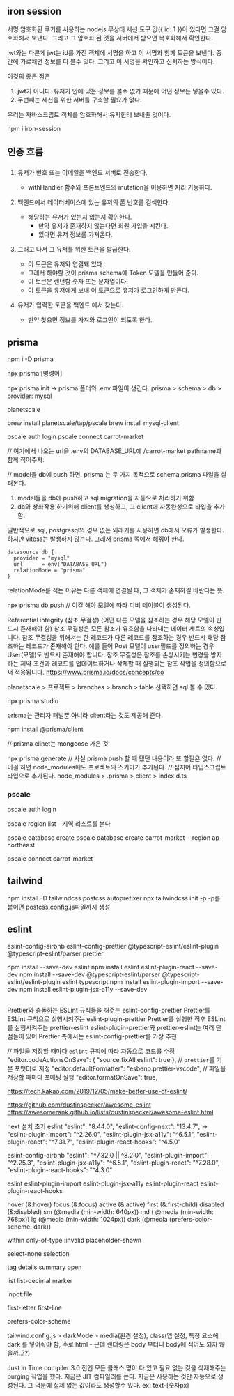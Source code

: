 ## iron session
서명 암호화된 쿠키를 사용하는 nodejs 무상태 세션 도구
값({ id: 1 })이 있다면 그걸 암호화해서 보낸다.
그리고 그 암호화 된 것을 서버에서 받으면 복호화해서 확인한다.

jwt와는 다른게 jwt는 id를 가진 객체에 서명을 하고 이 서명과 함께 토큰을 보낸다.
중간에 가로채면 정보를 다 볼수 있다.
그리고 이 서명을 확인하고 신뢰하는 방식이다.

이것의 좋은 점은 
1. jwt가 아니다. 유저가 안에 있는 정보를 볼수 없기 때문에 어떤 정보든 넣을수 있다.  
2. 두번째는 세션을 위한 서버를 구축할 필요가 없다.

우리는 자바스크립트 객체를 암호화해서 유저한테 보내줄 것이다.

npm i iron-session

## 인증 흐름
###
1. 유저가 번호 또는 이메일을 백엔드 서버로 전송한다.
   - withHandler 함수와 프론트엔드의 mutation을 이용하면 처리 가능하다.
2. 백엔드에서 데이터베이스에 있는 유저의 폰 번호를 검색한다.
   - 해당하는 유저가 있는지 없는지 확인한다.
     - 만약 유저가 존재하지 않는다면 회원 가입을 시킨다.
     - 있다면 유저 정보를 가져온다.

3. 그러고 나서 그 유저를 위한 토큰을 발급한다.
   - 이 토큰은 유저와 연결돼 있다.
   - 그래서 해야할 것이 prisma schema에 Token 모델을 만들어 준다.
   - 이 토큰은 렌던함 숫자 또는 문자열이다.
   - 이 토큰을 유저에게 보내 이 토큰으로 유저가 로그인하게 만든다.
4. 유저가 입력한 토큰을 백엔드 에서 찾는다.
   - 만약 찾으면 정보를 가져와 로그인이 되도록 한다.


## prisma
npm i -D prisma

npx prisma [명령어]

npx prisma init
-> prisma 폴더와 .env 파일이 생긴다.
prisma > schema > db > provider: mysql

planetscale 

brew install planetscale/tap/pscale
brew install mysql-client

pscale auth login
pscale connect carrot-market

// 여기에서 나오는 url을 .env의 DATABASE_URL에 /carrot-market pathname과 함께 적어주자.

// model을 db에 push 하면.
prisma 는 두 가지 목적으로 schema.prisma 파일을 살펴본다.
1. model들을 db에 push하고 sql migration을 자동으로 처리하기 위함
2. db와 상화작용 하기위해 client를 생성하고, 그 client에 자동완성으로 타입을 추가함.

일반적으로 sql, postgresql의 경우 없는 외래키를 사용하면 db에서 오류가 발생한다.
하지만 vitess는 발생하지 않는다.
그래서 prisma 쪽에서 해줘야 한다.
```shell
datasource db {
  provider = "mysql"
  url      = env("DATABASE_URL")
  relationMode = "prisma"
}
```
relationMode를 적는 이유는 다른 객체에 연결될 때, 그 객체가 존재하길 바란다는 뜻.

npx prisma db push
// 이걸 해야 모델에 따라 디비 테이블이 생성된다.

Referential integrity (참조 무결성)
(어떤 다른 모델을 참조하는 경우 해당 모델이 반드시 존재해야 함)
참조 무결성은 모든 참조가 유효함을 나타내는 데이터 세트의 속성입니다. 참조 무결성을 위해서는 한 레코드가 다른 레코드를 참조하는 경우 반드시 해당 참조하는 레코드가 존재해야 한다. 예를 들어 Post 모델이 user필드를 정의하는 경우 User(모델)도 반드시 존재해야 합니다. 참조 무결성은 참조를 손상시키는 변경을 방지하는 제약 조건과 레코드를 업데이트하거나 삭제할 때 실행되는 참조 작업을 정의함으로써 적용됩니다.
https://www.prisma.io/docs/concepts/co

planetscale > 프로젝트 > branches > branch > table 선택하면 sql 볼 수 있다.

npx prisma studio

prisma는 관리자 패널뿐 아니라 client라는 것도 제공해 준다.

npm install @prisma/client

// prisma clinet는 mongoose 가은 것.

npx prisma generate // 사실 prisma push 할 때 됐던 내용이라 또 할필욘 없다.
// 이걸 하면 node_modules에도 프로젝트의 스키마가 추가된다. 
// 심지어 타입스크립트 타입으로 추가된다.
node_modules > .prisma > client > index.d.ts

### pscale
pscale auth login

pscale region list - 지역 리스트를 본다

pscale database create
pscale database create carrot-market --region ap-northeast

pscale connect carrot-market


## tailwind
npm install -D tailwindcss postcss autoprefixer
npx tailwindcss init -p
-p를 붙이면 postcss.config.js파일까지 생성

## eslint
eslint-config-airbnb
eslint-config-prettier
@typescript-eslint/eslint-plugin
@typescript-eslint/parser 
prettier     

npm install --save-dev eslint
npm install eslint eslint-plugin-react --save-dev
npm install --save-dev @typescript-eslint/parser @typescript-eslint/eslint-plugin eslint typescript
npm install eslint-plugin-import --save-dev
npm install eslint-plugin-jsx-a11y --save-dev

##
Prettier와 충돌하는 ESLint 규칙들을 꺼주는 eslint-config-prettier
Prettier를 ESLint 규칙으로 실행시켜주는 eslint-plugin-prettier
Prettier를 실행한 직후 ESLint를 실행시켜주는 prettier-eslint
eslint-plugin-prettier와 prettier-eslint는 여러 단점들이 있어 Prettier 측에서는 eslint-config-prettier를 가장 추천

// 파일을 저장할 때마다 `eslint` 규칙에 따라 자동으로 코드를 수정
"editor.codeActionsOnSave": { "source.fixAll.eslint": true },
// `prettier`를 기본 포맷터로 지정
"editor.defaultFormatter": "esbenp.prettier-vscode",
// 파일을 저장할 때마다 포매팅 실행
"editor.formatOnSave": true,

https://tech.kakao.com/2019/12/05/make-better-use-of-eslint/

https://github.com/dustinspecker/awesome-eslint
https://awesomerank.github.io/lists/dustinspecker/awesome-eslint.html

next 설치 초기 eslint
"eslint": "8.44.0",
"eslint-config-next": "13.4.7",
->         "eslint-plugin-import": "^2.26.0",
"eslint-plugin-jsx-a11y": "^6.5.1",
"eslint-plugin-react": "^7.31.7",
"eslint-plugin-react-hooks": "^4.5.0"

eslint-config-airbnb
"eslint": "^7.32.0 || ^8.2.0",
"eslint-plugin-import": "^2.25.3",
"eslint-plugin-jsx-a11y": "^6.5.1",
"eslint-plugin-react": "^7.28.0",
"eslint-plugin-react-hooks": "^4.3.0"

eslint
eslint-plugin-import
eslint-plugin-jsx-a11y
eslint-plugin-react
eslint-plugin-react-hooks



hover (&:hover)
focus (&:focus)
active (&:active)
first (&:first-child)
disabled (&:disabled)
sm (@media (min-width: 640px))
md ( @media (min-width: 768px))
lg (@media (min-width: 1024px))
dark (@media (prefers-color-scheme: dark))

within only-of-type :invalid placeholder-shown

select-none selection

tag details summary
open

list list-decimal marker

inpot:file

first-letter
first-line

prefers-color-scheme

tailwind.config.js > darkMode > media(환경 설정), class(앱 설정, 특정 요소에 dark 를 넣어줘야 함, 주로 html - 근데 랜더링은 body 부터니 body에 적어도 되지 않을까..??)

Just in Time compiler
3.0 전엔 모든 클래스 명이 다 있고 필요 없는 것을 삭제해주는 purging 작업을 했다.
지금은 JIT 컴파일러를 쓴다.
지금은 사용하는 것만 자동으로 생성된다.
그 덕분에 실제 없는 값이라도 생성할수 있다.  ex) text-[숫자px]